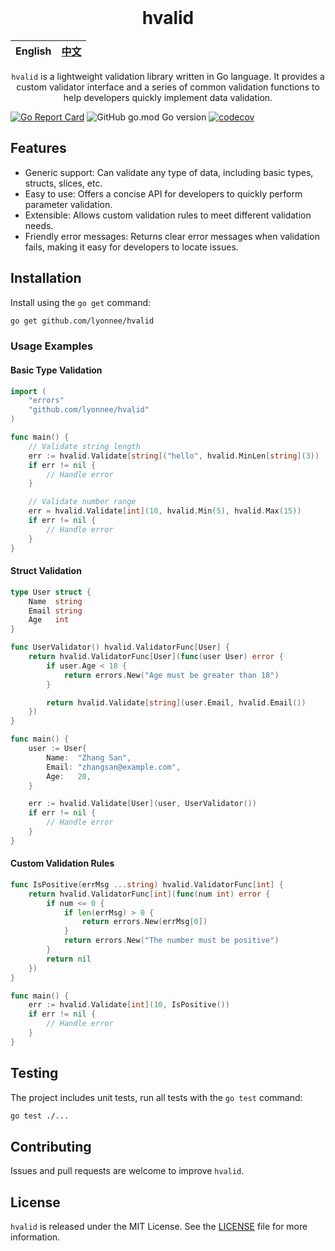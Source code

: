 <div align="center">
</br>

# hvalid

| English | [中文](README_zh.md) |
| --- | --- |

`hvalid` is a lightweight validation library written in Go language. It provides a custom validator interface and a series of common validation functions to help developers quickly implement data validation.

</div>

[![Go Report Card](https://goreportcard.com/badge/github.com/lyonnee/hvalid)](https://goreportcard.com/report/github.com/lyonnee/hvalid)
![GitHub go.mod Go version](https://img.shields.io/github/go-mod/go-version/lyonnee/hvalid)
[![codecov](https://codecov.io/gh/lyonnee/hvalid/graph/badge.svg?token=2LT7V180W9)](https://codecov.io/gh/lyonnee/hvalid)

## Features
- Generic support: Can validate any type of data, including basic types, structs, slices, etc.
- Easy to use: Offers a concise API for developers to quickly perform parameter validation.
- Extensible: Allows custom validation rules to meet different validation needs.
- Friendly error messages: Returns clear error messages when validation fails, making it easy for developers to locate issues.

## Installation
Install using the `go get` command:
```bash
go get github.com/lyonnee/hvalid
```

### Usage Examples

#### Basic Type Validation

```go
import (
	"errors"
	"github.com/lyonnee/hvalid"
)

func main() {
	// Validate string length
	err := hvalid.Validate[string]("hello", hvalid.MinLen[string](3))
	if err != nil {
		// Handle error
	}

	// Validate number range
	err = hvalid.Validate[int](10, hvalid.Min(5), hvalid.Max(15))
	if err != nil {
		// Handle error
	}
}
```

#### Struct Validation

```go
type User struct {
	Name  string
	Email string
	Age   int
}

func UserValidator() hvalid.ValidatorFunc[User] {
	return hvalid.ValidatorFunc[User](func(user User) error {
		if user.Age < 18 {
			return errors.New("Age must be greater than 18")
		}

		return hvalid.Validate[string](user.Email, hvalid.Email())
	})
}

func main() {
	user := User{
		Name:  "Zhang San",
		Email: "zhangsan@example.com",
		Age:   20,
	}

	err := hvalid.Validate[User](user, UserValidator())
	if err != nil {
		// Handle error
	}
}
```

#### Custom Validation Rules

```go
func IsPositive(errMsg ...string) hvalid.ValidatorFunc[int] {
	return hvalid.ValidatorFunc[int](func(num int) error {
		if num <= 0 {
			if len(errMsg) > 0 {
				return errors.New(errMsg[0])
			}
			return errors.New("The number must be positive")
		}
		return nil
	})
}

func main() {
	err := hvalid.Validate[int](10, IsPositive())
	if err != nil {
		// Handle error
	}
}
```

## Testing
The project includes unit tests, run all tests with the `go test` command:
```bash
go test ./...
```

## Contributing
Issues and pull requests are welcome to improve `hvalid`.

## License
`hvalid` is released under the MIT License. See the [LICENSE](LICENSE) file for more information.
